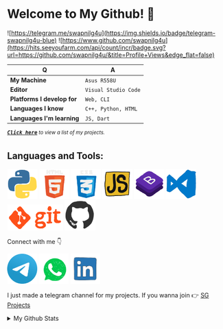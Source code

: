 # Welcome to My Github! 👋 
![https://telegram.me/swapnilg4u](https://img.shields.io/badge/telegram-swapnilg4u-blue)
 ![https://www.github.com/swapnilg4u](https://hits.seeyoufarm.com/api/count/incr/badge.svg?url=https://github.com/swapnilg4u/&title=Profile+Views&edge_flat=false)



Q | A
--- | --- 
**My Machine**  | `Asus R558U`
**Editor**  | `Visual Studio Code`
**Platforms I develop for** | `Web, CLI`
**Languages I know**  | `C++, Python, HTML`
**Languages I'm learning** | `JS, Dart`

<sup><kbd>***[Click here](https://github.com/swapnilg4u/swapnilg4u/blob/main/PROJECTS.md)***</kbd> *to view a list of my projects.</sup>* <br>

## **Languages and Tools:**
<p>
<a href="https://www.python.org/" target="_blank"><img src="https://raw.githubusercontent.com/swapnilg4u/useful-resources/main/GIFs/python.gif" height="70"></a>
<a href="https://www.w3schools.com/html" target="_blank"><img src="https://raw.githubusercontent.com/swapnilg4u/useful-resources/main/GIFs/html.gif" height="70"></a>
<a href="https://www.w3schools.com/css" target="_blank"><img src="https://raw.githubusercontent.com/swapnilg4u/useful-resources/main/GIFs/css.gif" height="70"></a>
<a href="https://www.w3schools.com/javascript" target="_blank"><img src="https://raw.githubusercontent.com/swapnilg4u/useful-resources/main/GIFs/js.webp" height="70"></a>
<a href="https://getbootstrap.com/" target="_blank"><img src="https://raw.githubusercontent.com/swapnilg4u/useful-resources/main/GIFs/bootstrap.gif" height="70"></a>
<a href="https://code.visualstudio.com/" target="_blank"><img src="https://raw.githubusercontent.com/swapnilg4u/useful-resources/main/GIFs/vscode.webp" height="70"></a>
<a href="https://git-scm.com/" target="_blank"><img src="https://raw.githubusercontent.com/swapnilg4u/useful-resources/main/GIFs/git.gif" width="130"></a>
<a href="https://github.com/" target="_blank"><img src="https://raw.githubusercontent.com/swapnilg4u/useful-resources/main/GIFs/github.webp" height="70"></a>
</p>

Connect with me 👇
<p>
<a href="https://telegram.me/BenTennyson_xDBot"><img src="https://raw.githubusercontent.com/swapnilg4u/useful-resources/main/GIFs/telegram.gif" height="70"></a>
<a href="https://api.whatsapp.com/send/?phone=8839772627&text=Hi%20Swapnil"><img src="https://raw.githubusercontent.com/swapnilg4u/useful-resources/main/GIFs/whatsapp.gif" height="70"></a>
<a href="https://www.linkedin.com/in/swapnilg4u/"><img src="https://raw.githubusercontent.com/swapnilg4u/useful-resources/main/GIFs/linkedin.gif" height="70"></a>
</p>

I just made a telegram channel for my projects. If you wanna join 👉 [SG Projects](https://telegram.me/sg_projects)

<details>

 <summary> My Github Stats</summary>
<img src='https://github-readme-stats.vercel.app/api?username=swapnilg4u&show_icons=true&theme=radical&include_all_commits=true'></img>
<img src="https://github-readme-stats.vercel.app/api/top-langs/?username=swapnilg4u&theme=radical&layout=compact"></img>
</details>
